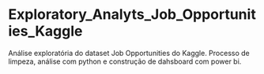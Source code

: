 # Exploratory_Analyts_Job_Opportunities_Kaggle
Análise exploratória do dataset Job Opportunities do Kaggle. Processo de limpeza, análise com python e construção de dahsboard com power bi.
